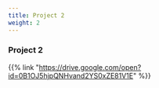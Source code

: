```yaml
---
title: Project 2
weight: 2
---
```

### Project 2

{{% link "https://drive.google.com/open?id=0B1OJ5hjpQNHvand2YS0xZE81V1E" %}}
